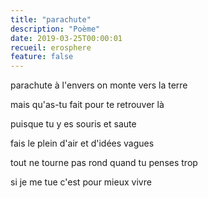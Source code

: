 ```yaml
---
title: "parachute"
description: "Poème"
date: 2019-03-25T00:00:01
recueil: erosphere
feature: false
---
```


parachute à l'envers
on monte vers la terre

mais qu'as-tu fait
pour te retrouver là

puisque tu y es
souris et saute

fais le plein d'air
et d'idées vagues

tout ne tourne pas rond
quand tu penses trop

si je me tue
c'est pour mieux vivre
